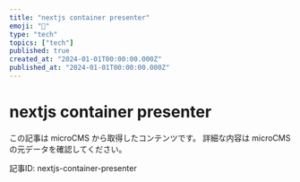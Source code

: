 ```yaml
---
title: "nextjs container presenter"
emoji: "📝"
type: "tech"
topics: ["tech"]
published: true
created_at: "2024-01-01T00:00:00.000Z"
published_at: "2024-01-01T00:00:00.000Z"
---
```


# nextjs container presenter

この記事は microCMS から取得したコンテンツです。
詳細な内容は microCMS の元データを確認してください。

記事ID: nextjs-container-presenter

